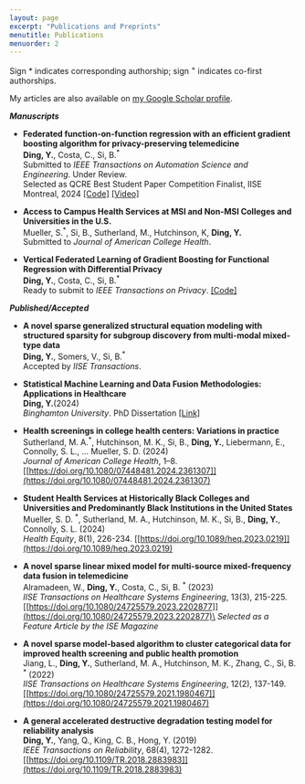 ```yaml
---
layout: page
excerpt: "Publications and Preprints"
menutitle: Publications
menuorder: 2
---
```


Sign * indicates corresponding authorship; sign <sup>+</sup> indicates co-first authorships.

My articles are also available on [my Google Scholar profile](https://scholar.google.com/citations?user=UdiyDmQAAAAJ&hl=en).

__*Manuscripts*__

- **Federated function-on-function regression with an efficient gradient boosting algorithm for privacy-preserving telemedicine**\
**Ding, Y.**, Costa, C., Si, B.<sup>*</sup> \
Submitted to <em>IEEE Transactions on Automation Science and Engineering</em>. Under Review.\
Selected as QCRE Best Student Paper Competition Finalist, IISE Montreal, 2024
[[Code]](https://github.com/yd9508/AI_Obstructive_Sleep_Apnea)
[[Video]](https://www.youtube.com/watch?v=lzrxyQvC4EA&ab_channel=YuDing)

- **Access to Campus Health Services at MSI and Non-MSI Colleges and Universities in the U.S.**\
Mueller, S.<sup>*</sup>, Si, B., Sutherland, M., Hutchinson, K, **Ding, Y.** \
Submitted to <em>Journal of American College Health</em>.

- **Vertical Federated Learning of Gradient Boosting for Functional Regression with Differential Privacy**\
**Ding, Y.**, Costa, C., Si, B.<sup>*</sup> \
Ready to submit to <em>IEEE Transactions on Privacy</em>.
[[Code]](https://github.com/AI-Health-Lab/Ray-FL-FDA)

__*Published/Accepted*__

- **A novel sparse generalized structural equation modeling with structured sparsity for subgroup discovery from multi-modal mixed-type data**\
**Ding, Y.**, Somers, V., Si, B.<sup>*</sup> \
Accepted by <em>IISE Transactions</em>.

- **Statistical Machine Learning and Data Fusion Methodologies: Applications in Healthcare**\
**Ding, Y.**(2024) \
<em>Binghamton University</em>. PhD Dissertation [[Link]](https://www.proquest.com/docview/3102310714?pq-origsite=gscholar&fromopenview=true&sourcetype=Dissertations%20&%20Theses)

- **Health screenings in college health centers: Variations in practice**\
Sutherland, M. A.<sup>*</sup>, Hutchinson, M. K., Si, B., **Ding, Y.**, Liebermann, E., Connolly, S. L., … Mueller, S. D.  (2024) \
<em>Journal of American College Health</em>, 1–8.
[[https://doi.org/10.1080/07448481.2024.2361307]](https://doi.org/10.1080/07448481.2024.2361307)

- **Student Health Services at Historically Black Colleges and Universities and Predominantly Black Institutions in the United States**\
Mueller, S. D. <sup>*</sup>, Sutherland, M. A., Hutchinson, M. K., Si, B., **Ding, Y.**, Connolly, S. L. (2024) \
<em>Health Equity</em>, 8(1), 226-234. 
[[https://doi.org/10.1089/heq.2023.0219]](https://doi.org/10.1089/heq.2023.0219)

- **A novel sparse linear mixed model for multi-source mixed-frequency data fusion in telemedicine**\
Alramadeen, W., **Ding, Y.**, Costa, C., Si, B. <sup>*</sup>   (2023)\
<em>IISE Transactions on Healthcare Systems Engineering</em>, 13(3), 215-225.[[https://doi.org/10.1080/24725579.2023.2202877]](https://doi.org/10.1080/24725579.2023.2202877)\
_Selected as a Feature Article by the ISE Magazine_

- **A novel sparse model-based algorithm to cluster categorical data for improved health screening and public health promotion**\
Jiang, L., **Ding, Y.**, Sutherland, M. A., Hutchinson, M. K., Zhang, C., Si, B. <sup>*</sup>  (2022) \
<em>IISE Transactions on Healthcare Systems Engineering</em>, 12(2), 137-149. 
[[https://doi.org/10.1080/24725579.2021.1980467]](https://doi.org/10.1080/24725579.2021.1980467)

- **A general accelerated destructive degradation testing model for reliability analysis**\
**Ding, Y.**, Yang, Q., King, C. B., Hong, Y. (2019) \
<em>IEEE Transactions on Reliability</em>, 68(4), 1272-1282.
[[https://doi.org/10.1109/TR.2018.2883983]](https://doi.org/10.1109/TR.2018.2883983)
        


